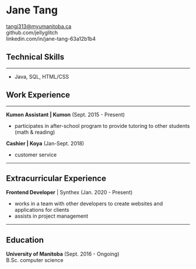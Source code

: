 # Jane Tang
tangj313@myumanitoba.ca  
github.com/jellyglitch  
linkedin.com/in/jane-tang-63a12b1b4

## Technical Skills

---

- Java, SQL, HTML/CSS

## Work Experience 

---

**Kumon Assistant | Kumon** (Sept. 2015 - Present)
- participates in after-school program to provide tutoring to other students (math & reading)

**Cashier | Koya** (Jan-Sept. 2018)
- customer service

---

## Extracurricular Experience 
**Frontend Developer** | Synthex (Jan. 2020 - Present)
- works in a team with other developers to create websites and applications for clients
- assists in project management
  
---

## Education
**University of Manitoba** (Sept. 2016 - Ongoing)  
B.Sc. computer science